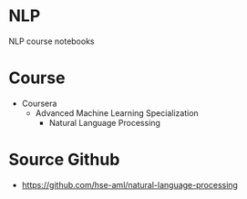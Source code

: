 # NLP
NLP course notebooks

# Course
- Coursera
  - Advanced Machine Learning Specialization
    - Natural Language Processing

# Source Github
- https://github.com/hse-aml/natural-language-processing
